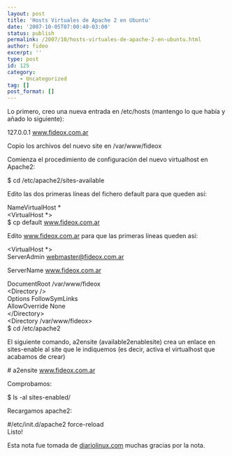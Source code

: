 ```yaml
---
layout: post
title: 'Hosts Virtuales de Apache 2 en Ubuntu'
date: '2007-10-05T07:00:40-03:00'
status: publish
permalink: /2007/10/hosts-virtuales-de-apache-2-en-ubuntu.html
author: fideo
excerpt: ''
type: post
id: 125
category:
    - Uncategorized
tag: []
post_format: []
---
```

Lo primero, creo una nueva entrada en /etc/hosts (mantengo lo que había y añado lo siguiente):

127.0.0.1 www.fideox.com.ar

Copio los archivos del nuevo site en /var/www/fideox

Comienza el procedimiento de configuración del nuevo virtualhost en Apache2:

$ cd /etc/apache2/sites-available

Edito las dos primeras líneas del fichero default para que queden así:

NameVirtualHost \*  
&lt;VirtualHost \*&gt;  
$ cp default www.fideox.com.ar

Edito www.fideox.com.ar para que las primeras líneas queden así:

&lt;VirtualHost \*&gt;  
ServerAdmin webmaster@fideox.com.ar

ServerName www.fideox.com.ar

DocumentRoot /var/www/fideox  
&lt;Directory /&gt;  
Options FollowSymLinks  
AllowOverride None  
&lt;/Directory&gt;  
&lt;Directory /var/www/fideox&gt;  
$ cd /etc/apache2

El siguiente comando, a2ensite (available2enablesite) crea un enlace en sites-enable al site que le indiquemos (es decir, activa el virtualhost que acabamos de crear)

\# a2ensite www.fideox.com.ar

Comprobamos:

$ ls -al sites-enabled/

Recargamos apache2:

\#/etc/init.d/apache2 force-reload  
Listo!

Esta nota fue tomada de [diariolinux.com](http://diariolinux.com/2007/05/29/hosts-virtuales-en-apache-2-ubuntu/ "diariolinux.com") muchas gracias por la nota.
